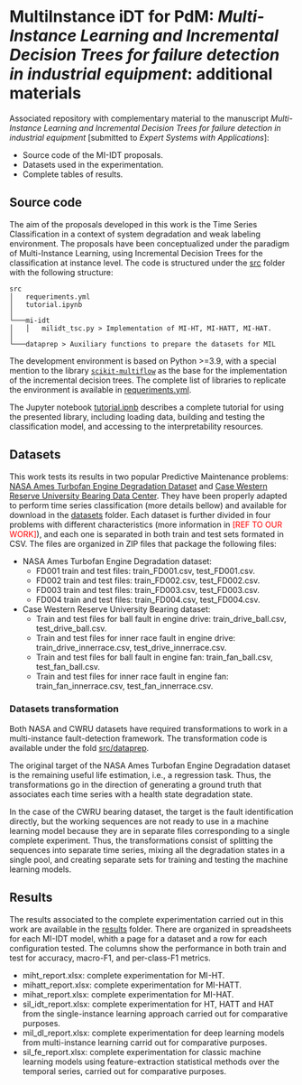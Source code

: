 # MultiInstance iDT for PdM: *Multi-Instance Learning and Incremental Decision Trees for failure detection in industrial equipment*: additional materials

Associated repository with complementary material to the manuscript *Multi-Instance Learning and Incremental Decision Trees for failure detection in industrial equipment* [submitted to *Expert Systems with Applications*]:

* Source code of the MI-IDT proposals.
* Datasets used in the experimentation.
* Complete tables of results.

## Source code

The aim of the proposals developed in this work is the Time Series Classification in a context of system degradation and weak labeling environment. The proposals have been conceptualized under the paradigm of Multi-Instance Learning, using Incremental Decision Trees for the classification at instance level. The code is structured under the [src](https://github.com/aestebant/MI-IDTforTSC/blob/main/src) folder with the following structure:
```
src
│   requeriments.yml
│   tutorial.ipynb
│
└───mi-idt
│   │   milidt_tsc.py > Implementation of MI-HT, MI-HATT, MI-HAT.
│   
└───dataprep > Auxiliary functions to prepare the datasets for MIL
```

The development environment is based on Python >=3.9, with a special mention to the library [`scikit-multiflow`](https://scikit-multiflow.github.io) as the base for the implementation of the incremental decision trees. The complete list of libraries to replicate the environment is available in [requeriments.yml](https://github.com/aestebant/MI-IDTforTSC/blob/main/src/requeriments.yml).

The Jupyter notebook [tutorial.ipnb](https://github.com/aestebant/MI-IDTforTSC/blob/main/src/tutorial.ipynb) describes a complete tutorial for using the presented library, including loading data, building and testing the classification model, and accessing to the interpretability resources.

## Datasets

This work tests its results in two popular Predictive Maintenance problems: [NASA Ames Turbofan Engine Degradation Dataset](https://ti.arc.nasa.gov/tech/dash/groups/pcoe/prognostic-data-repository/#turbofan) and [Case Western Reserve University Bearing Data Center](https://engineering.case.edu/bearingdatacenter). They have been properly adapted to perform time series classification (more details bellow) and available for download in the [datasets](https://github.com/aestebant/MI-IDTforTSC/blob/main/datasets) folder. Each dataset is further divided in four problems with different characteristics (more information in <span style="color:red">[REF TO OUR WORK]</span>), and each one is separated in both train and test sets formated in CSV. The files are organized in ZIP files that package the following files:

* NASA Ames Turbofan Engine Degradation dataset:
    * FD001 train and test files: train_FD001.csv, test_FD001.csv.
    * FD002 train and test files: train_FD002.csv, test_FD002.csv.
    * FD003 train and test files: train_FD003.csv, test_FD003.csv.
    * FD004 train and test files: train_FD004.csv, test_FD004.csv.
* Case Western Reserve University Bearing dataset:
    * Train and test files for ball fault in engine drive: train_drive_ball.csv, test_drive_ball.csv.
    * Train and test files for inner race fault in engine drive: train_drive_innerrace.csv, test_drive_innerrace.csv.
    * Train and test files for ball fault in engine fan: train_fan_ball.csv, test_fan_ball.csv.
    * Train and test files for inner race fault in engine fan: train_fan_innerrace.csv, test_fan_innerrace.csv.

### Datasets transformation

Both NASA and CWRU datasets have required transformations to work in a multi-instance fault-detection framework. The transformation code is available under the fold [src/dataprep](https://github.com/aestebant/MI-IDTforTSC/blob/main/src/dataprep).

The original target of the NASA Ames Turbofan Engine Degradation dataset is the remaining useful life estimation, i.e., a regression task. Thus, the transformations go in the direction of generating a ground truth that associates each time series with a health state degradation state.

In the case of the CWRU bearing dataset, the target is the fault identification directly, but the working sequences are not ready to use in a machine learning model because they are in separate files corresponding to a single complete experiment. Thus, the transformations consist of splitting the sequences into separate time series, mixing all the degradation states in a single pool, and creating separate sets for training and testing the machine learning models.

## Results

The results associated to the complete experimentation carried out in this work are available in the [results](https://github.com/aestebant/MI-IDTforTSC/blob/main/results) folder. There are organized in spreadsheets for each MI-IDT model, whith a page for a dataset and a row for each configuration tested. The columns show the performance in both train and test for accuracy, macro-F1, and per-class-F1 metrics.

* miht_report.xlsx: complete experimentation for MI-HT.
* mihatt_report.xlsx: complete experimentation for MI-HATT.
* mihat_report.xlsx: complete experimentation for MI-HAT.
* sil_idt_report.xlsx: complete experimentation for HT, HATT and HAT from the single-instance learning approach carried out for comparative purposes.
* mil_dl_report.xlsx: complete experimentation for deep learning models from multi-instance learning carrid out for comparative purposes.
* sil_fe_report.xlsx: complete experimentation for classic machine learning models using feature-extraction statistical methods over the temporal series, carried out for comparative purposes.
